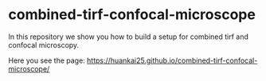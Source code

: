 # combined-tirf-confocal-microscope

In this repository we show you how to build a setup for combined tirf and confocal microscopy. 

Here you see the page: https://huankai25.github.io/combined-tirf-confocal-microscope/
